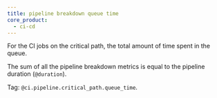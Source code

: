 ```yaml
---
title: pipeline breakdown queue time
core_product:
  - ci-cd
---
```

For the CI jobs on the critical path, the total amount of time spent in the queue.

The sum of all the pipeline breakdown metrics is equal to the pipeline duration (`@duration`).

Tag: `@ci.pipeline.critical_path.queue_time`.
